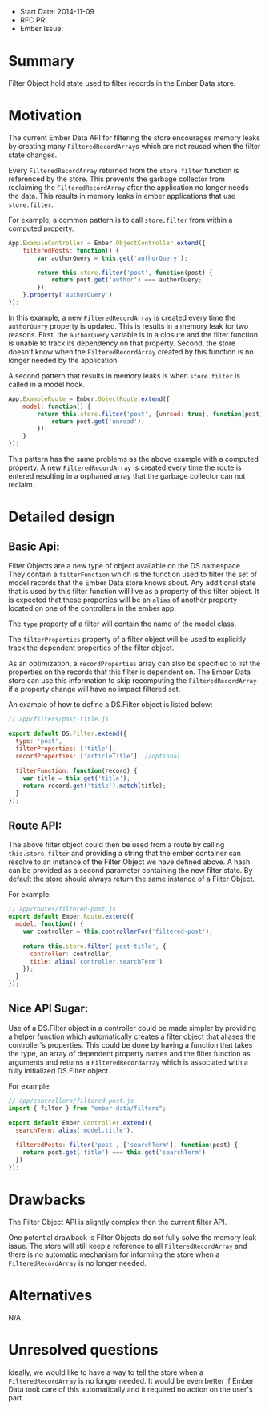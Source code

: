 - Start Date: 2014-11-09
- RFC PR: 
- Ember Issue: 

# Summary

Filter Object hold state used to filter records in the Ember Data
store.

# Motivation

The current Ember Data API for filtering the store encourages memory
leaks by creating many `FilteredRecordArray`s which are not reused
when the filter state changes.

Every `FilteredRecordArray` returned from the `store.filter` function
is referenced by the store. This prevents the garbage collector from
reclaiming the `FilteredRecordArray` after the application no longer
needs the data. This results in memory leaks in ember applications
that use `store.filter`.

For example, a common pattern is to call `store.filter` from within a
computed property.

```js
App.ExampleController = Ember.ObjectController.extend({
    filteredPosts: function() {
        var authorQuery = this.get('authorQuery');

        return this.store.filter('post', function(post) {
            return post.get('author') === authorQuery;
        });
    }.property('authorQuery')
});
```

In this example, a new `FilteredRecordArray` is created every time the
`authorQuery` property is updated. This is results in a memory leak
for two reasons. First, the `authorQuery` variable is in a closure and
the filter function is unable to track its dependency on that
property. Second, the store doesn't know when the
`FilteredRecordArray` created by this function is no longer needed by
the application.

A second pattern that results in memory leaks is when `store.filter`
is called in a model hook.

```js
App.ExampleRoute = Ember.ObjectRoute.extend({
    model: function() {
        return this.store.filter('post', {unread: true}, function(post) {
            return post.get('unread');
        });
    }
});
```

This pattern has the same problems as the above example with a
computed property. A new `FilteredRecordArray` is created every time
the route is entered resulting in a orphaned array that the garbage
collector can not reclaim.


# Detailed design


Basic Api:
-----------

Filter Objects are a new type of object available on the DS
namespace. They contain a `filterFunction` which is the function used
to filter the set of model records that the Ember Data store knows
about. Any additional state that is used by this filter function will
live as a property of this filter object. It is expected that these
properties will be an `alias` of another property located on one of
the controllers in the ember app.

The `type` property of a filter will contain the name of the model
class.

The `filterProperties` property of a filter object will be used to
explicitly track the dependent properties of the filter object.

As an optimization, a `recordProperties` array can also be specified to
list the properties on the records that this filter is dependent
on. The Ember Data store can use this information to skip recomputing
the `FilteredRecordArray` if a property change will have no impact
filtered set.

An example of how to define a DS.Filter object is listed below:

```js
// app/filters/post-title.js

export default DS.Filter.extend({
  type: 'post',
  filterProperties: ['title'],
  recordProperties: ['articleTitle'], //optional
  
  filterFunction: function(record) {
    var title = this.get('title');
    return record.get('title').match(title);
  }
});
```

Route API:
-----------

The above filter object could then be used from a route by calling
`this.store.filter` and providing a string that the ember container
can resolve to an instance of the Filter Object we have defined
above. A hash can be provided as a second parameter containing the new
filter state. By default the store should always return the same
instance of a Filter Object.

For example:

```js
// app/routes/filtered-post.js
export default Ember.Route.extend({
  model: function() {
    var controller = this.controllerFor('filtered-post');
    
    return this.store.filter('post-title', {
      controller: controller,
      title: alias('controller.searchTerm')
    });
  }
});
```


Nice API Sugar:
-----------------

Use of a DS.Filter object in a controller could be made simpler by
providing a helper function which automatically creates a filter
object that aliases the controller's properties. This could be done by
having a function that takes the type, an array of dependent
property names and the filter function as arguments and returns a
`FilteredRecordArray` which is associated with a fully initialized
DS.Filter object.

For example:


```js
// app/controllers/filtered-post.js
import { filter } from "ember-data/filters";

export default Ember.Controller.extend({
  searchTerm: alias('model.title'),
  
  filteredPosts: filter('post', ['searchTerm'], function(post) {
    return post.get('title') === this.get('searchTerm')
  })
});
```
# Drawbacks

The Filter Object API is slightly complex then the current filter API.

One potential drawback is Filter Objects do not fully solve the memory
leak issue. The store will still keep a reference to all
`FilteredRecordArray` and there is no automatic mechanism for
informing the store when a `FilteredRecordArray` is no longer needed.


# Alternatives

N/A

# Unresolved questions

Ideally, we would like to have a way to tell the store when a
`FilteredRecordArray` is no longer needed. It would be even better if
Ember Data took care of this automatically and it required no action
on the user's part.
